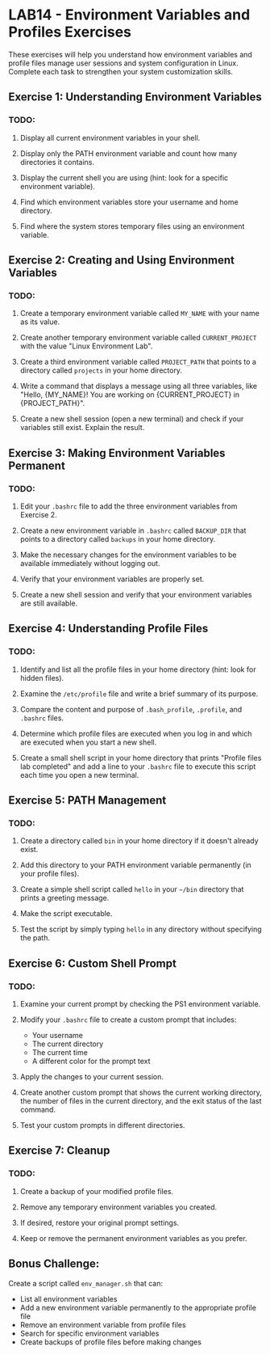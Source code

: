 # LAB14 - Environment Variables and Profiles Exercises

These exercises will help you understand how environment variables and profile files manage user sessions and system configuration in Linux. Complete each task to strengthen your system customization skills.

## Exercise 1: Understanding Environment Variables

### TODO:
1. Display all current environment variables in your shell.

2. Display only the PATH environment variable and count how many directories it contains.

3. Display the current shell you are using (hint: look for a specific environment variable).

4. Find which environment variables store your username and home directory.

5. Find where the system stores temporary files using an environment variable.

## Exercise 2: Creating and Using Environment Variables

### TODO:
1. Create a temporary environment variable called `MY_NAME` with your name as its value.

2. Create another temporary environment variable called `CURRENT_PROJECT` with the value "Linux Environment Lab".

3. Create a third environment variable called `PROJECT_PATH` that points to a directory called `projects` in your home directory.

4. Write a command that displays a message using all three variables, like "Hello, {MY_NAME}! You are working on {CURRENT_PROJECT} in {PROJECT_PATH}".

5. Create a new shell session (open a new terminal) and check if your variables still exist. Explain the result.

## Exercise 3: Making Environment Variables Permanent

### TODO:
1. Edit your `.bashrc` file to add the three environment variables from Exercise 2.

2. Create a new environment variable in `.bashrc` called `BACKUP_DIR` that points to a directory called `backups` in your home directory.

3. Make the necessary changes for the environment variables to be available immediately without logging out.

4. Verify that your environment variables are properly set.

5. Create a new shell session and verify that your environment variables are still available.

## Exercise 4: Understanding Profile Files

### TODO:
1. Identify and list all the profile files in your home directory (hint: look for hidden files).

2. Examine the `/etc/profile` file and write a brief summary of its purpose.

3. Compare the content and purpose of `.bash_profile`, `.profile`, and `.bashrc` files.

4. Determine which profile files are executed when you log in and which are executed when you start a new shell.

5. Create a small shell script in your home directory that prints "Profile files lab completed" and add a line to your `.bashrc` file to execute this script each time you open a new terminal.

## Exercise 5: PATH Management

### TODO:
1. Create a directory called `bin` in your home directory if it doesn't already exist.

2. Add this directory to your PATH environment variable permanently (in your profile files).

3. Create a simple shell script called `hello` in your `~/bin` directory that prints a greeting message.

4. Make the script executable.

5. Test the script by simply typing `hello` in any directory without specifying the path.

## Exercise 6: Custom Shell Prompt

### TODO:
1. Examine your current prompt by checking the PS1 environment variable.

2. Modify your `.bashrc` file to create a custom prompt that includes:
   - Your username
   - The current directory
   - The current time
   - A different color for the prompt text

3. Apply the changes to your current session.

4. Create another custom prompt that shows the current working directory, the number of files in the current directory, and the exit status of the last command.

5. Test your custom prompts in different directories.

## Exercise 7: Cleanup

### TODO:
1. Create a backup of your modified profile files.

2. Remove any temporary environment variables you created.

3. If desired, restore your original prompt settings.

4. Keep or remove the permanent environment variables as you prefer.

## Bonus Challenge:
Create a script called `env_manager.sh` that can:
- List all environment variables
- Add a new environment variable permanently to the appropriate profile file
- Remove an environment variable from profile files
- Search for specific environment variables
- Create backups of profile files before making changes 
